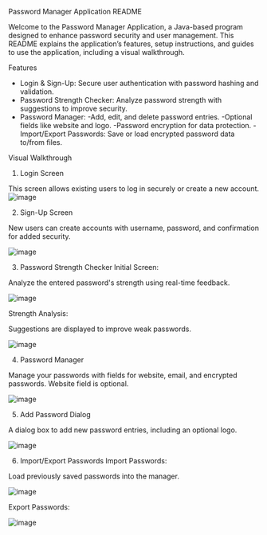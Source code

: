 Password Manager Application README

Welcome to the Password Manager Application, a Java-based program designed to enhance password security and user management. This README explains the application’s features, setup instructions, and guides to use the application, including a visual walkthrough.

Features
- Login & Sign-Up: Secure user authentication with password hashing and validation.
- Password Strength Checker: Analyze password strength with suggestions to improve security.
- Password Manager:
   -Add, edit, and delete password entries.
   -Optional fields like website and logo.
   -Password encryption for data protection.
   -Import/Export Passwords: Save or load encrypted password data to/from     files.


Visual Walkthrough
1. Login Screen

This screen allows existing users to log in securely or create a new account.
![image](https://github.com/user-attachments/assets/48d1526c-605a-407e-bd09-fd5840461c54)



2. Sign-Up Screen

New users can create accounts with username, password, and confirmation for added security.

![image](https://github.com/user-attachments/assets/077a9776-798a-447e-824a-a327456a3bb5)

3. Password Strength Checker
Initial Screen:

Analyze the entered password's strength using real-time feedback.

![image](https://github.com/user-attachments/assets/27814cb4-699e-4e11-82df-5e2bbac4d288)

Strength Analysis:

Suggestions are displayed to improve weak passwords.

![image](https://github.com/user-attachments/assets/f6b1415b-a6e2-4f69-b1d4-c324f2a44eb7)

4. Password Manager

Manage your passwords with fields for website, email, and encrypted passwords. Website field is optional.

![image](https://github.com/user-attachments/assets/8b469dcf-73ec-45aa-8ab2-44522be3a2b8)

5. Add Password Dialog

A dialog box to add new password entries, including an optional logo.

![image](https://github.com/user-attachments/assets/6d40a849-e998-49aa-8ba5-220054956271)

6. Import/Export Passwords
Import Passwords:

Load previously saved passwords into the manager.

![image](https://github.com/user-attachments/assets/60983fcd-4f19-4d1f-a1b3-553e1770a36a)

Export Passwords:

![image](https://github.com/user-attachments/assets/046f1406-736e-4345-bafe-e168ddfc6cbf)
